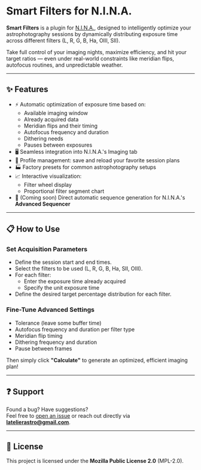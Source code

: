 ﻿# Smart Filters for N.I.N.A.

**Smart Filters** is a plugin for [N.I.N.A.](https://nighttime-imaging.eu/), designed to intelligently optimize your astrophotography sessions by dynamically distributing exposure time across different filters (L, R, G, B, Ha, OIII, SII).

Take full control of your imaging nights, maximize efficiency, and hit your target ratios — even under real-world constraints like meridian flips, autofocus routines, and unpredictable weather.

---

## ✨ Features

- ⚡ Automatic optimization of exposure time based on:
  - Available imaging window
  - Already acquired data
  - Meridian flips and their timing
  - Autofocus frequency and duration
  - Dithering needs
  - Pauses between exposures
- 🖥️ Seamless integration into N.I.N.A.'s Imaging tab
- 💾 Profile management: save and reload your favorite session plans
- 🏭 Factory presets for common astrophotography setups
- 📈 Interactive visualization:
  - Filter wheel display
  - Proportional filter segment chart
- 🔄 (Coming soon) Direct automatic sequence generation for N.I.N.A.'s **Advanced Sequencer**

---

## 📋 How to Use

### Set Acquisition Parameters

- Define the session start and end times.
- Select the filters to be used (L, R, G, B, Ha, SII, OIII).
- For each filter:
  - Enter the exposure time already acquired
  - Specify the unit exposure time
- Define the desired target percentage distribution for each filter.

### Fine-Tune Advanced Settings

- Tolerance (leave some buffer time)
- Autofocus frequency and duration per filter type
- Meridian flip timing
- Dithering frequency and duration
- Pause between frames

Then simply click **"Calculate"** to generate an optimized, efficient imaging plan!

---

## ❓ Support

Found a bug? Have suggestions?  
Feel free to [open an issue](https://github.com/latelierastro/SmartFiltersIssues) or reach out directly via **latelierastro@gmail.com**.

---

## 📜 License

This project is licensed under the **Mozilla Public License 2.0** (MPL-2.0).
